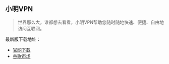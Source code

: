 ## 小明VPN

> 世界那么大，谁都想去看看，小明VPN帮助您随时随地快速、便捷、自由地访问互联网。

最新版下载地址：
- [官网下载](http://139.162.102.247/apks/xiaoming-vpn-1.0.0_git.apk "官网下载") 
- [谷歌市场](http://play.google.com/store/apps/details?id=com.xiaoming.vpn "谷歌市场")  

